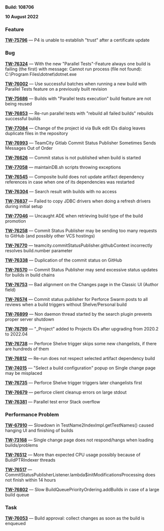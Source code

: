 [//]: # (title: TeamCity 2022.04.3 Release Notes)
[//]: # (auxiliary-id: TeamCity 2022.04.3 Release Notes)

__Build: 108706__

__10 August 2022__


### Feature

**[TW-75796](https://youtrack.jetbrains.com/issue/TW-75796/P4-is-unable-to-establish-trust-after-a-certificate-update)** — P4 is unable to establish "trust" after a certificate update

### Bug

**[TW-76324](https://youtrack.jetbrains.com/issue/TW-76324/With-the-new-Parallel-Tests-Feature-always-one-build-is-failing-the-first-with-message-Cannot-run-process-file-not-found)** — With the new "Parallel Tests"-Feature always one build is failing (the first) with message: Cannot run process (file not found): C:\Program Files\dotnet\dotnet.exe

**[TW-76002](https://youtrack.jetbrains.com/issue/TW-76002/Use-successful-batches-when-running-a-new-build-with-Parallel-Tests-feature-on-a-previously-built-revision)** — Use successful batches when running a new build with Parallel Tests feature on a previously built revision

**[TW-75686](https://youtrack.jetbrains.com/issue/TW-75686/Builds-with-Parallel-tests-execution-build-feature-are-not-being-reused)** — Builds with "Parallel tests execution" build feature are not being reused

**[TW-76853](https://youtrack.jetbrains.com/issue/TW-76853/Re-run-parallel-tests-with-rebuild-all-failed-builds-rebuilds-successful-builds)** — Re-run parallel tests with "rebuild all failed builds" rebuilds successful builds

**[TW-77084](https://youtrack.jetbrains.com/issue/TW-77084/Change-of-the-project-id-via-Bulk-edit-IDs-dialog-leaves-duplicate-files-in-the-repository)** — Change of the project id via Bulk edit IDs dialog leaves duplicate files in the repository

**[TW-76993](https://youtrack.jetbrains.com/issue/TW-76993/TeamCity-Gitlab-Commit-Status-Publisher-Sometimes-Sends-Messages-Out-of-Order)** — TeamCity Gitlab Commit Status Publisher Sometimes Sends Messages Out of Order

**[TW-76626](https://youtrack.jetbrains.com/issue/TW-76626/Commit-status-is-not-published-when-build-is-started)** — Commit status is not published when build is started

**[TW-77058](https://youtrack.jetbrains.com/issue/TW-77058/maintainDBsh-scripts-throwing-exceptions)** — maintainDB.sh scripts throwing exceptions

**[TW-76545](https://youtrack.jetbrains.com/issue/TW-76545/Composite-build-does-not-update-artifact-dependency-references-in-case-when-one-of-its-dependencies-was-restarted)** — Composite build does not update artifact dependency references in case when one of its dependencies was restarted

**[TW-76304](https://youtrack.jetbrains.com/issue/TW-76304/Search-result-wtih-builds-with-no-access)** — Search result wtih builds with no access

**[TW-76837](https://youtrack.jetbrains.com/issue/TW-76837/Failed-to-copy-JDBC-drivers-when-doing-a-refresh-drivers-during-initial-setup)** — Failed to copy JDBC drivers when doing a refresh drivers during initial setup

**[TW-77046](https://youtrack.jetbrains.com/issue/TW-77046/Uncaught-ADE-when-retrieving-build-type-of-the-build-promotion)** — Uncaught ADE when retrieving build type of the build promotion

**[TW-76258](https://youtrack.jetbrains.com/issue/TW-76258/Commit-Status-Publisher-may-be-sending-too-many-requests-to-GitHub-and-possibly-other-VCS-hostings)** — Commit Status Publisher may be sending too many requests to GitHub (and possibly other VCS hostings)

**[TW-76770](https://youtrack.jetbrains.com/issue/TW-76770/teamcitycommitStatusPublishergithubContext-incorrectly-resolves-buildnumber-parameter)** — teamcity.commitStatusPublisher.githubContext incorrectly resolves build.number parameter

**[TW-76338](https://youtrack.jetbrains.com/issue/TW-76338/Duplication-of-the-commit-status-on-GitHub)** — Duplication of the commit status on GitHub

**[TW-76570](https://youtrack.jetbrains.com/issue/TW-76570/Commit-Status-Publisher-may-send-excessive-status-updates-for-builds-in-build-chains)** — Commit Status Publisher may send excessive status updates for builds in build chains

**[TW-76753](https://youtrack.jetbrains.com/issue/TW-76753/Bad-alignment-on-the-Changes-page-in-the-Classic-UI-Author-field)** — Bad alignment on the Changes page in the Classic UI (Author field)

**[TW-76574](https://youtrack.jetbrains.com/issue/TW-76574/Commit-status-publisher-for-Perforce-Swarm-posts-to-all-reviews-when-a-build-triggers-without-ShelvePersonal-build)** — Commit status publisher for Perforce Swarm posts to all reviews when a build triggers without Shelve/Personal build

**[TW-76899](https://youtrack.jetbrains.com/issue/TW-76899/Non-daemon-thread-started-by-the-search-plugin-prevents-proper-server-shutdown)** — Non daemon thread started by the search plugin prevents proper server shutdown

**[TW-76799](https://youtrack.jetbrains.com/issue/TW-76799/Project-added-to-Projects-IDs-after-upgrading-from-20202-to-202204)** — "_Project" added to Projects IDs after upgrading from 2020.2 to 2022.04

**[TW-76738](https://youtrack.jetbrains.com/issue/TW-76738/Perforce-Shelve-trigger-skips-some-new-changelists-if-there-are-hundreds-of-them)** — Perforce Shelve trigger skips some new changelists, if there are hundreds of them

**[TW-76812](https://youtrack.jetbrains.com/issue/TW-76812/Re-run-does-not-respect-selected-artifact-dependency-build)** — Re-run does not respect selected artifact dependency build

**[TW-74015](https://youtrack.jetbrains.com/issue/TW-74015/Select-a-build-configuration-popup-on-Single-change-page-may-be-misplaced)** — "Select a build configuration" popup on Single change page may be misplaced

**[TW-76735](https://youtrack.jetbrains.com/issue/TW-76735/Perforce-Shelve-trigger-triggers-later-changelists-first)** — Perforce Shelve trigger triggers later changelists first

**[TW-76679](https://youtrack.jetbrains.com/issue/TW-76679/perforce-client-cleanup-errors-on-large-stdout)** — perforce client cleanup errors on large stdout

**[TW-76381](https://youtrack.jetbrains.com/issue/TW-76381/)** — Parallel test error Stack overflow

### Performance Problem

**[TW-67910](https://youtrack.jetbrains.com/issue/TW-67910/Slowdown-in-TestName2IndexImplgetTestNames-caused-hanging-UI-and-finishing-of-builds)** — Slowdown in TestName2IndexImpl.getTestNames() caused hanging UI and finishing of builds

**[TW-73168](https://youtrack.jetbrains.com/issue/TW-73168/Single-change-page-does-not-respondhangs-when-loading-buildsproblems)** — Single change page does not respond/hangs when loading builds/problems

**[TW-76512](https://youtrack.jetbrains.com/issue/TW-76512/More-than-expected-CPU-usage-possibly-because-of-BuildPTRIndexer-threads)** — More than expected CPU usage possibly because of BuildPTRIndexer threads

**[TW-76517](https://youtrack.jetbrains.com/issue/TW-76517/CommitStatusPublisherListenerlambdainitModificationsProcessing-does-not-finish-within-14-hours)** — CommitStatusPublisherListener.lambda$initModificationsProcessing does not finish within 14 hours

**[TW-76802](https://youtrack.jetbrains.com/issue/TW-76802/Slow-BuildQueuePriorityOrderingaddBuilds-in-case-of-a-large-build-queue)** — Slow BuildQueuePriorityOrdering.addBuilds in case of a large build queue

### Task

**[TW-76053](https://youtrack.jetbrains.com/issue/TW-76053/Build-approval-collect-changes-as-soon-as-the-build-is-enqueued)** — Build approval: collect changes as soon as the build is enqueued

